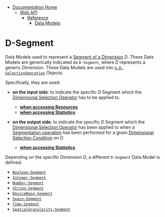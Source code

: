 * [Documentation Home](../../../../README.md)  
  * [Web API](../../../index.md)  
    * [Reference](../../index.md)  
        * [Data Models](../index.md)

# D-Segment

Data Models used to represent a [Segment of a Dimension](../../../concepts/resource-definition.md#dimension-segment) *D*.
These Data Models are generically indicated as `D-Segment`, where *D* represents a generic Dimension.
These Data Models are used into [`G-D-SelectionOperation`](../g-d-selection-operation/index.md) Objects.

Specifically, they are used:

- **on the input side**: to indicate the specific *D* Segment which the [Dimensional Selection Operator](../../../concepts/resource-selection.md#dimensional-selection-conditions) has to be applied to.
    - [**when accessing Resources**](../../endpoints/endpoints/resources/index.md)
    - [**when accessing Statistics**](../../endpoints/endpoints/statistics/index.md)

- **on the output side**: to indicate the specific *D* Segment which the [Dimensional Selection Operator](../../../concepts/resource-selection.md#dimensional-selection-conditions) has been applied to when a [Segmentation operation](../../../concepts/statistics.md#segmentation) has been performed for a given [Dimensional Selection Condition](../../../concepts/resource-selection.md#dimensional-selection-conditions) on *D*.
    - [**when accessing Statistics**](../../reference/endpoints/endpoints/statistics/index.md)


Depending on the specific Dimension *D*, a different `D-Segment` Data Model is defined:

* [`Boolean-Segment`](../d-segment/boolean.md) 
* [`Integer-Segment`](../d-segment/integer.md) 
* [`Number-Segment`](../d-segment/number.md) 
* [`String-Segment`](../d-segment/string.md) 
* [`DeviceBase-Segment`](../d-segment/device-base.md) 
* [`Space-Segment`](../d-segment/space.md) 
* [`Time-Segment`](../d-segment/time.md) 
* [`SpatialGranularity-Segment`](../d-segment/spatial-granularity.md) 

